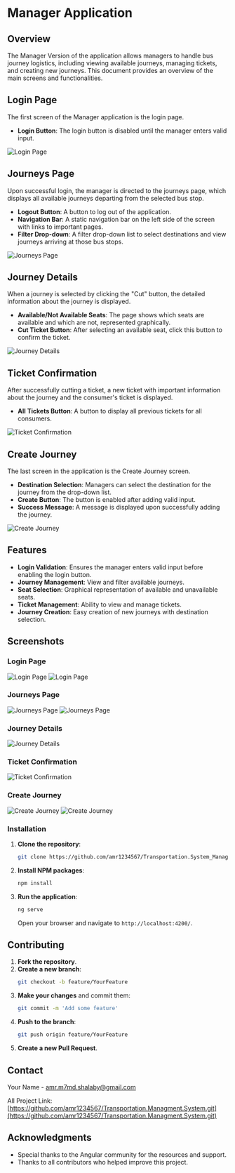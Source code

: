 # Manager Application

## Overview
The Manager Version of the application allows managers to handle bus journey logistics, including viewing available journeys, managing tickets, and creating new journeys. This document provides an overview of the main screens and functionalities.

## Login Page
The first screen of the Manager application is the login page.

- **Login Button**: The login button is disabled until the manager enters valid input.

![Login Page](screenshots/login_page.png)

## Journeys Page
Upon successful login, the manager is directed to the journeys page, which displays all available journeys departing from the selected bus stop.

- **Logout Button**: A button to log out of the application.
- **Navigation Bar**: A static navigation bar on the left side of the screen with links to important pages.
- **Filter Drop-down**: A filter drop-down list to select destinations and view journeys arriving at those bus stops.

![Journeys Page](screenshots/find_journey_page.png)

## Journey Details
When a journey is selected by clicking the "Cut" button, the detailed information about the journey is displayed.

- **Available/Not Available Seats**: The page shows which seats are available and which are not, represented graphically.
- **Cut Ticket Button**: After selecting an available seat, click this button to confirm the ticket.

![Journey Details](screenshots/Reserve_seat_page.png)

## Ticket Confirmation
After successfully cutting a ticket, a new ticket with important information about the journey and the consumer's ticket is displayed.

- **All Tickets Button**: A button to display all previous tickets for all consumers.

![Ticket Confirmation](screenshots/Reseaving_page.png)

## Create Journey
The last screen in the application is the Create Journey screen.

- **Destination Selection**: Managers can select the destination for the journey from the drop-down list.
- **Create Button**: The button is enabled after adding valid input.
- **Success Message**: A message is displayed upon successfully adding the journey.

![Create Journey](screenshots/create_manager_page.png)

## Features
- **Login Validation**: Ensures the manager enters valid input before enabling the login button.
- **Journey Management**: View and filter available journeys.
- **Seat Selection**: Graphical representation of available and unavailable seats.
- **Ticket Management**: Ability to view and manage tickets.
- **Journey Creation**: Easy creation of new journeys with destination selection.

## Screenshots
### Login Page
![Login Page](screenshots/login_page.png)
![Login Page](screenshots/login_page_data.png)

### Journeys Page
![Journeys Page](screenshots/find_journey_after_search.png)
![Journeys Page](screenshots/find_journey_page.png)

### Journey Details
![Journey Details](screenshots/Reserve_seat_page.png)

### Ticket Confirmation
![Ticket Confirmation](screenshots/Reseaving_page.png)

### Create Journey
![Create Journey](screenshots/create_manager_page.png)
![Create Journey](screenshots/create_manager_page_with_data.png)

### Installation

1. **Clone the repository**:
    ```sh
    git clone https://github.com/amr1234567/Transportation.System_Manager_Frontend_Angular.git
    ```

2. **Install NPM packages**:
    ```sh
    npm install
    ```

3. **Run the application**:
    ```sh
    ng serve
    ```
   Open your browser and navigate to `http://localhost:4200/`.

## Contributing

1. **Fork the repository**.
2. **Create a new branch**:
    ```sh
    git checkout -b feature/YourFeature
    ```
3. **Make your changes** and commit them:
    ```sh
    git commit -m 'Add some feature'
    ```
4. **Push to the branch**:
    ```sh
    git push origin feature/YourFeature
    ```
5. **Create a new Pull Request**.

## Contact
Your Name - [amr.m7md.shalaby@gmail.com](amr.m7md.shalaby@gmail.com)

All Project Link: [https://github.com/amr1234567/Transportation.Managment.System.git](https://github.com/amr1234567/Transportation.Managment.System.git)

## Acknowledgments
- Special thanks to the Angular community for the resources and support.
- Thanks to all contributors who helped improve this project.
